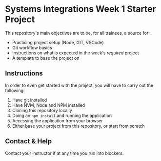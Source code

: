 <h1>Systems Integrations Week 1 Starter Project</h1>

<section id="objectives">
  <div>
    <p>
      This repository's main objectives are to be, for all trainees, a source for:
      <ul>
        <li>Practicing project setup (Node, GIT, VSCode)</li>
        <li>Git workflow basics</li>
        <li>Instructions on what is expected in the week's <i>required</i> project</li>
        <li>A template to base the project on</li>
      </ul>
    </p>
  </div>
</section>

<section id="instructions">
  <div>
    <h1>Instructions</h1>
    <p>
      In order to even get started with the project, you will have to carry out the following:
      <ol>
        <li>Have git installed</li>
        <li>Have NVM, Node and NPM installed</li>
        <li>Cloning this repository locally</li>
        <li>Doing an <code>npm install</code> and running the application</li>
        <li>Accessing the application from your browser</li>
        <li>Either base your project from this repository, or start from scratch</li>
      </ol>
    </p>
  </div>
</section>

<section id="contact">
  <div>
    <h1>Contact & Help</h1>
    <p>
      Contact your instructor if at any time you run into blockers.
    </p>
  </div>
</section>

